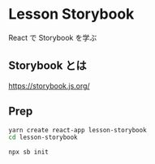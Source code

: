 # Lesson Storybook

React で Storybook を学ぶ

## Storybook とは

https://storybook.js.org/

## Prep

```bash
yarn create react-app lesson-storybook
cd lesson-storybook
```

```bash
npx sb init
```
